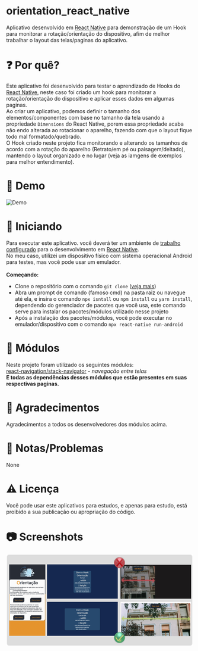 # orientation_react_native
Aplicativo desenvolvido em [React Native](https://reactnative.dev) para demonstração de um Hook para monitorar a rotação/orientação do dispositivo, afim de melhor trabalhar o layout das telas/paginas do aplicativo. </br>

# :question: Por quê? 
Este aplicativo foi desenvolvido para testar o aprendizado de Hooks do [React Native](https://reactnative.dev), neste caso foi criado um hook para monitorar a rotação/orientação do dispositivo e aplicar esses dados em algumas paginas. </br>
Ao criar um aplicativo, podemos definir o tamanho dos elementos/componentes com base no tamanho da tela usando a propriedade `Dimensions` do React Native, porem essa propriedade acaba não endo alterada ao rotacionar o aparelho, fazendo com que o layout fique todo mal formatado/quebrado.</br>
O Hook criado neste projeto fica monitorando e alterando os tamanhos de acordo com a rotação do aparelho (Retrato/em pé ou paisagem/deitado), mantendo o layout organizado e no lugar (veja as iamgens de exemplos para melhor entendimento).</br>
# :iphone: Demo
![Demo](https://github.com/diegodls/orientation_react_native/blob/assets/orientation_react_native_gif.gif?raw=true)</br>

# :rocket: Iniciando
Para executar este aplicativo. você deverá ter um ambiente de [trabalho configurado](https://www.google.com/) para o desenvolvimento em [React Native](https://reactnative.dev).</br>
No meu caso, utilizei um dispositivo físico com sistema operacional Android para testes, mas você pode usar um emulador.</br></br>
**Começando:**
* Clone o repositório com o comando `git clone` ([veja mais](https://help.github.com/pt/github/creating-cloning-and-archiving-repositories/cloning-a-repository))
* Abra um prompt de comando (famoso cmd) na pasta raiz ou navegue até ela, e insira o comando `npx isntall` ou `npm install` ou `yarn install`, dependendo do gerenciador de pacotes que você usa, este comando serve para instalar os pacotes/módulos utilizado nesse projeto
* Após a instalação dos pacotes/módulos, você pode executar no emulador/dispositivo com o comando `npx react-native run-android`

# :nut_and_bolt: Módulos
Neste projeto foram utilizado os seguintes módulos:</br>
[react-navigation/stack-navigator](https://reactnavigation.org/) - *navegação entre telas*</br>
**E todas as dependências desses módulos que estão presentes em suas respectivas paginas.**

# :clap: Agradecimentos
Agradecimentos a todos os desenvolvedores dos módulos acima.

# :rocket: Notas/Problemas
None

# :warning: Licença
Você pode usar este aplicativos para estudos, e apenas para estudo, está proibido a sua publicação ou apropriação do código.

# :camera: Screenshots
![Screenshots](https://github.com/diegodls/orientation_react_native/blob/assets/orientation_react_native_png.png)</br>



